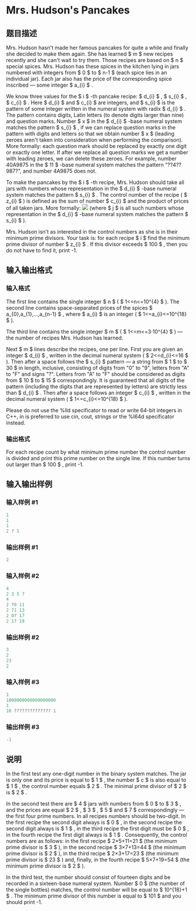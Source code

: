 # Mrs. Hudson&#039;s Pancakes

## 题目描述

Mrs. Hudson hasn't made her famous pancakes for quite a while and finally she decided to make them again. She has learned $ m $ new recipes recently and she can't wait to try them. Those recipes are based on $ n $ special spices. Mrs. Hudson has these spices in the kitchen lying in jars numbered with integers from $ 0 $ to $ n-1 $ (each spice lies in an individual jar). Each jar also has the price of the corresponding spice inscribed — some integer $ a_{i} $ .

We know three values for the $ i $ -th pancake recipe: $ d_{i} $ , $ s_{i} $ , $ c_{i} $ . Here $ d_{i} $ and $ c_{i} $ are integers, and $ s_{i} $ is the pattern of some integer written in the numeral system with radix $ d_{i} $ . The pattern contains digits, Latin letters (to denote digits larger than nine) and question marks. Number $ x $ in the $ d_{i} $ -base numeral system matches the pattern $ s_{i} $ , if we can replace question marks in the pattern with digits and letters so that we obtain number $ x $ (leading zeroes aren't taken into consideration when performing the comparison). More formally: each question mark should be replaced by exactly one digit or exactly one letter. If after we replace all question marks we get a number with leading zeroes, we can delete these zeroes. For example, number 40A9875 in the $ 11 $ -base numeral system matches the pattern "??4??987?", and number 4A9875 does not.

To make the pancakes by the $ i $ -th recipe, Mrs. Hudson should take all jars with numbers whose representation in the $ d_{i} $ -base numeral system matches the pattern $ s_{i} $ . The control number of the recipe ( $ z_{i} $ ) is defined as the sum of number $ c_{i} $ and the product of prices of all taken jars. More formally: ![](https://cdn.luogu.com.cn/upload/vjudge_pic/CF156E/570206ebd8d73cc8530166d74a246f6d09b37149.png) (where $ j $ is all such numbers whose representation in the $ d_{i} $ -base numeral system matches the pattern $ s_{i} $ ).

Mrs. Hudson isn't as interested in the control numbers as she is in their minimum prime divisors. Your task is: for each recipe $ i $ find the minimum prime divisor of number $ z_{i} $ . If this divisor exceeds $ 100 $ , then you do not have to find it, print -1.

## 输入输出格式

### 输入格式

The first line contains the single integer $ n $ ( $ 1<=n<=10^{4} $ ). The second line contains space-separated prices of the spices $ a_{0},a_{1},...,a_{n-1} $ , where $ a_{i} $ is an integer ( $ 1<=a_{i}<=10^{18} $ ).

The third line contains the single integer $ m $ ( $ 1<=m<=3·10^{4} $ ) — the number of recipes Mrs. Hudson has learned.

Next $ m $ lines describe the recipes, one per line. First you are given an integer $ d_{i} $ , written in the decimal numeral system ( $ 2<=d_{i}<=16 $ ). Then after a space follows the $ s_{i} $ pattern — a string from $ 1 $ to $ 30 $ in length, inclusive, consisting of digits from "0" to "9", letters from "A" to "F" and signs "?". Letters from "A" to "F" should be considered as digits from $ 10 $ to $ 15 $ correspondingly. It is guaranteed that all digits of the pattern (including the digits that are represented by letters) are strictly less than $ d_{i} $ . Then after a space follows an integer $ c_{i} $ , written in the decimal numeral system ( $ 1<=c_{i}<=10^{18} $ ).

Please do not use the %lld specificator to read or write 64-bit integers in С++, in is preferred to use cin, cout, strings or the %I64d specificator instead.

### 输出格式

For each recipe count by what minimum prime number the control number is divided and print this prime number on the single line. If this number turns out larger than $ 100 $ , print -1.

## 输入输出样例

### 输入样例 #1

```cpp
1
1
1
2 ? 1

```
### 输出样例 #1

```cpp
2

```
### 输入样例 #2

```cpp
4
2 3 5 7
4
2 ?0 11
2 ?1 13
2 0? 17
2 1? 19

```
### 输出样例 #2

```cpp
3
2
23
2

```
### 输入样例 #3

```cpp
1
1000000000000000000
1
16 ?????????????? 1

```
### 输出样例 #3

```cpp
-1

```
## 说明

In the first test any one-digit number in the binary system matches. The jar is only one and its price is equal to $ 1 $ , the number $ c $ is also equal to $ 1 $ , the control number equals $ 2 $ . The minimal prime divisor of $ 2 $ is $ 2 $ .

In the second test there are $ 4 $ jars with numbers from $ 0 $ to $ 3 $ , and the prices are equal $ 2 $ , $ 3 $ , $ 5 $ and $ 7 $ correspondingly — the first four prime numbers. In all recipes numbers should be two-digit. In the first recipe the second digit always is $ 0 $ , in the second recipe the second digit always is $ 1 $ , in the third recipe the first digit must be $ 0 $ , in the fourth recipe the first digit always is $ 1 $ . Consequently, the control numbers ​​are as follows: in the first recipe $ 2×5+11=21 $ (the minimum prime divisor is $ 3 $ ), in the second recipe $ 3×7+13=44 $ (the minimum prime divisor is $ 2 $ ), in the third recipe $ 2×3+17=23 $ (the minimum prime divisor is $ 23 $ ) and, finally, in the fourth recipe $ 5×7+19=54 $ (the minimum prime divisor is $ 2 $ ).

In the third test, the number should consist of fourteen digits and be recorded in a sixteen-base numeral system. Number $ 0 $ (the number of the single bottles) matches, the control number will be equal to $ 10^{18}+1 $ . The minimum prime divisor of this number is equal to $ 101 $ and you should print -1.


